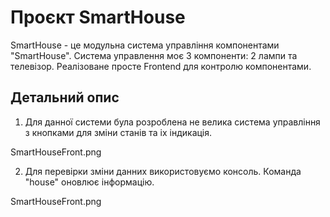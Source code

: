 # Проєкт SmartHouse

SmartHouse - це модульна система управління компонентами "SmartHouse". Система управлення моє 3 компоненти: 2 лампи та телевізор. Реалізоване просте Frontend для контролю компонентами.

## Детальний опис

1. Для данної системи була розроблена не велика система управління з кнопками для зміни станів та іх індикація.

SmartHouseFront.png

2. Для перевірки зміни данних використовуємо консоль. Команда "house" оновлює інформацію.

SmartHouseFront.png